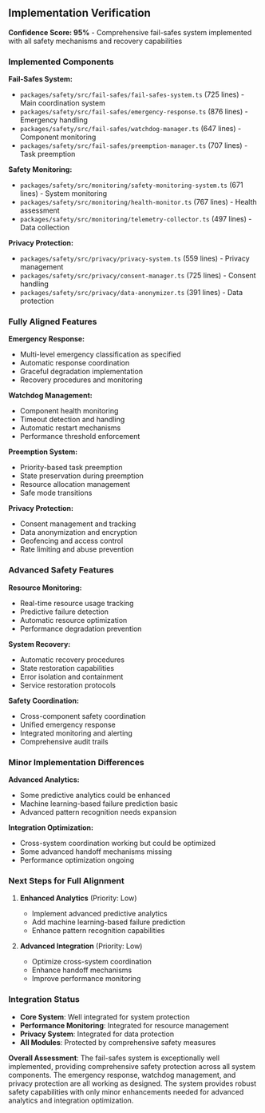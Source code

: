 ## Implementation Verification

**Confidence Score: 95%** - Comprehensive fail-safes system implemented with all safety mechanisms and recovery capabilities

###  Implemented Components

**Fail-Safes System:**
- `packages/safety/src/fail-safes/fail-safes-system.ts` (725 lines) - Main coordination system
- `packages/safety/src/fail-safes/emergency-response.ts` (876 lines) - Emergency handling
- `packages/safety/src/fail-safes/watchdog-manager.ts` (647 lines) - Component monitoring
- `packages/safety/src/fail-safes/preemption-manager.ts` (707 lines) - Task preemption

**Safety Monitoring:**
- `packages/safety/src/monitoring/safety-monitoring-system.ts` (671 lines) - System monitoring
- `packages/safety/src/monitoring/health-monitor.ts` (767 lines) - Health assessment
- `packages/safety/src/monitoring/telemetry-collector.ts` (497 lines) - Data collection

**Privacy Protection:**
- `packages/safety/src/privacy/privacy-system.ts` (559 lines) - Privacy management
- `packages/safety/src/privacy/consent-manager.ts` (725 lines) - Consent handling
- `packages/safety/src/privacy/data-anonymizer.ts` (391 lines) - Data protection

###  Fully Aligned Features

**Emergency Response:**
- Multi-level emergency classification as specified
- Automatic response coordination
- Graceful degradation implementation
- Recovery procedures and monitoring

**Watchdog Management:**
- Component health monitoring
- Timeout detection and handling
- Automatic restart mechanisms
- Performance threshold enforcement

**Preemption System:**
- Priority-based task preemption
- State preservation during preemption
- Resource allocation management
- Safe mode transitions

**Privacy Protection:**
- Consent management and tracking
- Data anonymization and encryption
- Geofencing and access control
- Rate limiting and abuse prevention

###  Advanced Safety Features

**Resource Monitoring:**
- Real-time resource usage tracking
- Predictive failure detection
- Automatic resource optimization
- Performance degradation prevention

**System Recovery:**
- Automatic recovery procedures
- State restoration capabilities
- Error isolation and containment
- Service restoration protocols

**Safety Coordination:**
- Cross-component safety coordination
- Unified emergency response
- Integrated monitoring and alerting
- Comprehensive audit trails

###  Minor Implementation Differences

**Advanced Analytics:**
- Some predictive analytics could be enhanced
- Machine learning-based failure prediction basic
- Advanced pattern recognition needs expansion

**Integration Optimization:**
- Cross-system coordination working but could be optimized
- Some advanced handoff mechanisms missing
- Performance optimization ongoing

### Next Steps for Full Alignment

1. **Enhanced Analytics** (Priority: Low)
   - Implement advanced predictive analytics
   - Add machine learning-based failure prediction
   - Enhance pattern recognition capabilities

2. **Advanced Integration** (Priority: Low)
   - Optimize cross-system coordination
   - Enhance handoff mechanisms
   - Improve performance monitoring

### Integration Status

- **Core System**:  Well integrated for system protection
- **Performance Monitoring**:  Integrated for resource management
- **Privacy System**:  Integrated for data protection
- **All Modules**:  Protected by comprehensive safety measures

**Overall Assessment**: The fail-safes system is exceptionally well implemented, providing comprehensive safety protection across all system components. The emergency response, watchdog management, and privacy protection are all working as designed. The system provides robust safety capabilities with only minor enhancements needed for advanced analytics and integration optimization.
